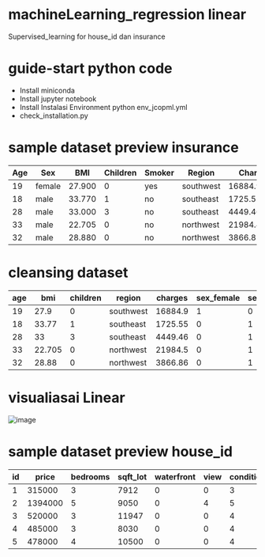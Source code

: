 # machineLearning_regression linear
Supervised_learning for house_id dan insurance

# guide-start python code 

- Install miniconda
- Install jupyter notebook
- Install Instalasi Environment python env_jcopml.yml
- check_installation.py

# sample dataset preview insurance 

| Age | Sex   | BMI   | Children | Smoker | Region    | Charges     |
|-----|-------|-------|----------|--------|-----------|-------------|
| 19  | female| 27.900| 0        | yes    | southwest | 16884.92400 |
| 18  | male  | 33.770| 1        | no     | southeast | 1725.55230  |
| 28  | male  | 33.000| 3        | no     | southeast | 4449.46200  |
| 33  | male  | 22.705| 0        | no     | northwest | 21984.47061 |
| 32  | male  | 28.880| 0        | no     | northwest | 3866.85520  |

# cleansing dataset 

|   age |    bmi |   children | region    |    charges |   sex_female |   sex_male |   smoker_encode |
|-------|--------|------------|-----------|------------|--------------|------------|-----------------|
|    19 |  27.9  |          0 | southwest |   16884.9  |            1 |          0 |               1 |
|    18 |  33.77 |          1 | southeast |    1725.55 |            0 |          1 |               0 |
|    28 |  33    |          3 | southeast |    4449.46 |            0 |          1 |               0 |
|    33 |  22.705|          0 | northwest |   21984.5  |            0 |          1 |               0 |
|    32 |  28.88 |          0 | northwest |    3866.86 |            0 |          1 |               0 |

# visualiasai Linear 

![image](https://github.com/kmnvz-mayvez/Regression_linear_machine-learning/assets/55338832/0d4f559b-eae0-43ce-b250-dbd2d75748e9)

# sample dataset preview house_id 

| id  | price   | bedrooms | sqft_lot | waterfront | view | condition | sqft_above | sqft_basement | bathrooms | floors | sqft_living |
| --- | ------- | -------- | -------- | ---------- | ---- | --------- | ---------- | ------------- | --------- | ------ | ----------- |
| 1   | 315000  | 3        | 7912     | 0          | 0    | 3         | 1340       | 0.0           | 1.5       | 1.5    | 1340        |
| 2   | 1394000 | 5        | 9050     | 0          | 4    | 5         | 3370       | NaN           | 2.5       | 2      | 3650        |
| 3   | 520000  | 3        | 11947    | 0          | 0    | 4         | 1930       | NaN           | 2         | 1      | 1930        |
| 4   | 485000  | 3        | 8030     | 0          | 0    | 4         | 1000       | NaN           | 2.3       | 1      | 2000        |
| 5   | 478000  | 4        | 10500    | 0          | 0    | 4         | 1140       | NaN           | 2.5       | 1      | 1940        |


